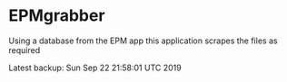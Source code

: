 # EPMgrabber
Using a database from the EPM app this application scrapes the files as required


Latest backup: Sun Sep 22 21:58:01 UTC 2019
